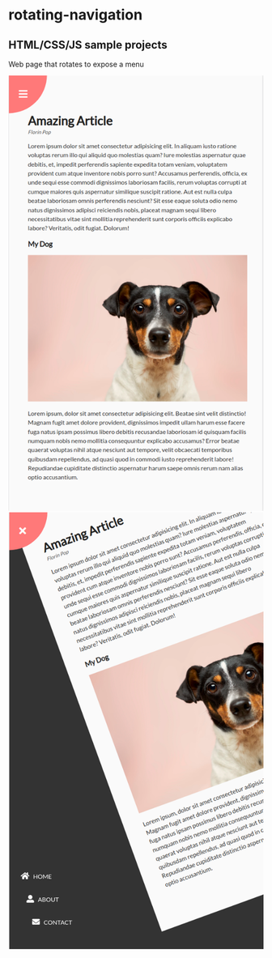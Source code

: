 # rotating-navigation

## HTML/CSS/JS sample projects

Web page that rotates to expose a menu

![alt text](https://github.com/devjpsmith/rotating-navigation/blob/master/screenshot1.png?raw=true)
![alt text](https://github.com/devjpsmith/rotating-navigation/blob/master/screenshot2.png?raw=true)
